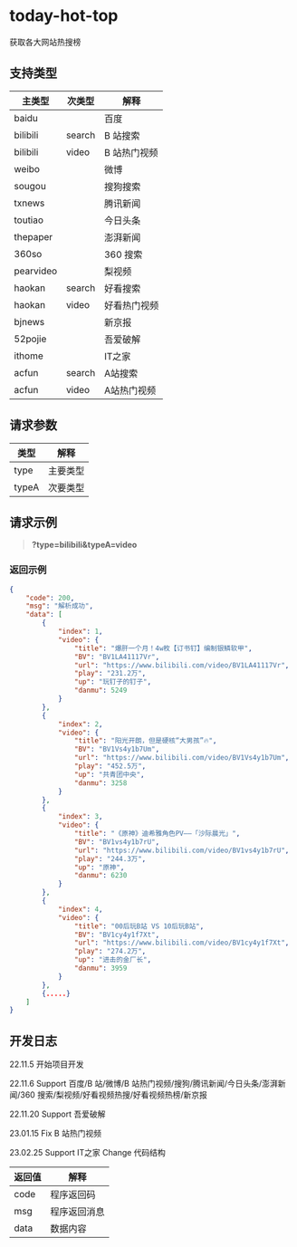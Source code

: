 # today-hot-top

获取各大网站热搜榜

## 支持类型

| 主类型          |次类型| 解释     |
| ------------- | -------- |------|
| baidu         | |百度     |
| bilibili      | search|B 站搜索 |
| bilibili | video|B 站热门视频 |
| weibo         | |微博     |
| sougou        | |搜狗搜索 |
| txnews        | |腾讯新闻 |
| toutiao       | |今日头条 |
| thepaper      | |澎湃新闻 |
| 360so         | |360 搜索 |
| pearvideo     | |梨视频   |
| haokan        | search|好看搜索 |
| haokan   | video|好看热门视频 |
| bjnews        | |新京报   |
| 52pojie       | |吾爱破解 |
|ithome||IT之家|
| acfun        | search|A站搜索 |
| acfun   | video|A站热门视频 |

## 请求参数
| 类型          | 解释     |
| ------------- | -------- |
|type|主要类型|
|typeA|次要类型|

## 请求示例

> **?type=bilibili&typeA=video**

### 返回示例

```json
{
    "code": 200,
    "msg": "解析成功",
    "data": [
        {
            "index": 1,
            "video": {
                "title": "爆肝一个月！4w枚【订书钉】编制银鳞软甲",
                "BV": "BV1LA41117Vr",
                "url": "https://www.bilibili.com/video/BV1LA41117Vr",
                "play": "231.2万",
                "up": "玩钉子的钉子",
                "danmu": 5249
            }
        },
        {
            "index": 2,
            "video": {
                "title": "阳光开朗，但是硬核“大男孩”🔥",
                "BV": "BV1Vs4y1b7Um",
                "url": "https://www.bilibili.com/video/BV1Vs4y1b7Um",
                "play": "452.5万",
                "up": "共青团中央",
                "danmu": 3258
            }
        },
        {
            "index": 3,
            "video": {
                "title": "《原神》迪希雅角色PV——「沙际晨光」",
                "BV": "BV1vs4y1b7rU",
                "url": "https://www.bilibili.com/video/BV1vs4y1b7rU",
                "play": "244.3万",
                "up": "原神",
                "danmu": 6230
            }
        },
        {
            "index": 4,
            "video": {
                "title": "00后玩B站 VS 10后玩B站",
                "BV": "BV1cy4y1f7Xt",
                "url": "https://www.bilibili.com/video/BV1cy4y1f7Xt",
                "play": "274.2万",
                "up": "进击的金厂长",
                "danmu": 3959
            }
        },
        {.....}
    ]
}
```

## 开发日志

22.11.5 开始项目开发

22.11.6 Support 百度/B 站/微博/B 站热门视频/搜狗/腾讯新闻/今日头条/澎湃新闻/360 搜索/梨视频/好看视频热搜/好看视频热榜/新京报

22.11.20 Support 吾爱破解

23.01.15 Fix B 站热门视频

23.02.25 Support IT之家 Change 代码结构

| 返回值 | 解释         |
| ------ | ------------ |
| code   | 程序返回码   |
| msg    | 程序返回消息 |
| data   | 数据内容     |
